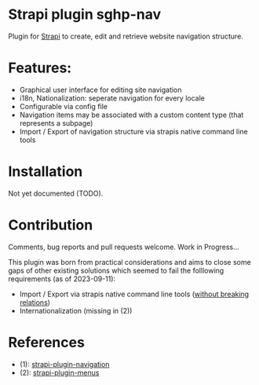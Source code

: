 # Strapi plugin sghp-nav

Plugin for [Strapi](https://strapi.io/) to create, edit and retrieve website navigation structure.

# Features:

- Graphical user interface for editing site navigation
- i18n, Nationalization: seperate navigation for every locale
- Configurable via config file
- Navigation items may be associated with a custom content type (that represents a subpage)
- Import / Export of navigation structure via strapis native command line tools

# Installation

Not yet documented (TODO).

# Contribution

Comments, bug reports and pull requests welcome.
Work in Progress...

This plugin was born from practical considerations and aims to close some gaps of other existing solutions which seemed to fail the folllowing requirements (as of 2023-09-11):

- Import / Export via strapis native command line tools ([without breaking relations](https://github.com/VirtusLab-Open-Source/strapi-plugin-navigation/issues/317))
- Internationalization (missing in (2))

# References

- (1): [strapi-plugin-navigation](https://github.com/VirtusLab-Open-Source/strapi-plugin-navigation)
- (2): [strapi-plugin-menus](https://github.com/mattmilburn/strapi-plugin-menus)
